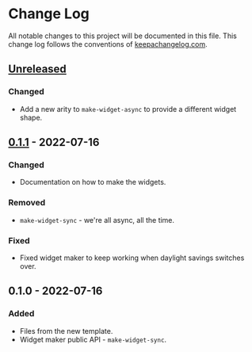 # Change Log
All notable changes to this project will be documented in this file. This change log follows the conventions of [keepachangelog.com](http://keepachangelog.com/).

## [Unreleased]
### Changed
- Add a new arity to `make-widget-async` to provide a different widget shape.

## [0.1.1] - 2022-07-16
### Changed
- Documentation on how to make the widgets.

### Removed
- `make-widget-sync` - we're all async, all the time.

### Fixed
- Fixed widget maker to keep working when daylight savings switches over.

## 0.1.0 - 2022-07-16
### Added
- Files from the new template.
- Widget maker public API - `make-widget-sync`.

[Unreleased]: https://sourcehost.site/your-name/hamming-distance/compare/0.1.1...HEAD
[0.1.1]: https://sourcehost.site/your-name/hamming-distance/compare/0.1.0...0.1.1
